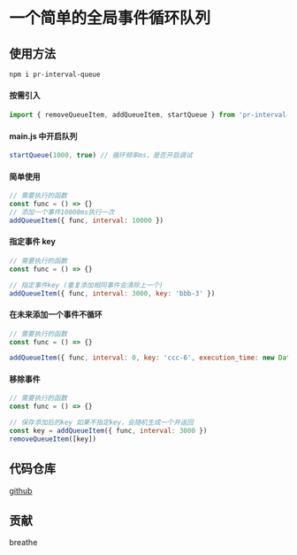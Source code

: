 # 一个简单的全局事件循环队列

## 使用方法

```bash
npm i pr-interval-queue
```

#### 按需引入

```js
import { removeQueueItem, addQueueItem, startQueue } from 'pr-interval-queue'
```

#### main.js 中开启队列

```js
startQueue(1000, true) // 循环频率ms，是否开启调试
```

#### 简单使用

```js
// 需要执行的函数
const func = () => {}
// 添加一个事件10000ms执行一次
addQueueItem({ func, interval: 10000 })
```

#### 指定事件 key

```js
// 需要执行的函数
const func = () => {}

// 指定事件key (重复添加相同事件会清除上一个)
addQueueItem({ func, interval: 3000, key: 'bbb-3' })
```

#### 在未来添加一个事件不循环

```js
// 需要执行的函数
const func = () => {}

addQueueItem({ func, interval: 0, key: 'ccc-6', execution_time: new Date().getTime() + 1000 * 60 * 60 * 24 * 1 })
```

#### 移除事件

```js
// 需要执行的函数
const func = () => {}

// 保存添加后的key 如果不指定key，会随机生成一个并返回
const key = addQueueItem({ func, interval: 3000 })
removeQueueItem([key])
```

## 代码仓库

[github](https://github.com/breathe97/pr-interval-queue)

## 贡献

breathe

